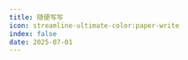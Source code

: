 ```yaml
---
title: 随便写写
icon: streamline-ultimate-color:paper-write
index: false
date: 2025-07-01
---
```


<Catalog />
